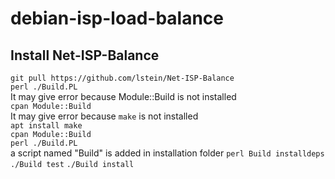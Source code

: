 # debian-isp-load-balance
## Install Net-ISP-Balance
```git pull https://github.com/lstein/Net-ISP-Balance```\
```perl ./Build.PL```\
It may give error because Module::Build is not installed\
```cpan Module::Build```\
It may give error because  ```make``` is not installed\
```apt install make```\
```cpan Module::Build```\
```perl ./Build.PL```\
a script named "Build" is added in installation folder
```perl Build installdeps```\
```./Build test```
```./Build install```
